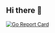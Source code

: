 ## Hi there 👋


[![Go Report Card](https://goreportcard.com/badge/github.com/username/repo)](https://goreportcard.com/report/github.com/username/repo)
